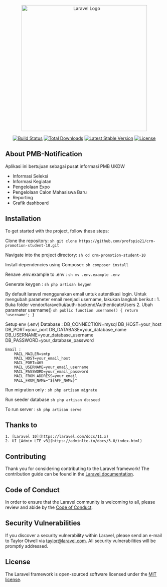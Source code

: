 <p align="center"><a href="https://laravel.com" target="_blank"><img src="https://raw.githubusercontent.com/laravel/art/master/logo-lockup/5%20SVG/2%20CMYK/1%20Full%20Color/laravel-logolockup-cmyk-red.svg" width="400" alt="Laravel Logo"></a></p>

<p align="center">
<a href="https://github.com/laravel/framework/actions"><img src="https://github.com/laravel/framework/workflows/tests/badge.svg" alt="Build Status"></a>
<a href="https://packagist.org/packages/laravel/framework"><img src="https://img.shields.io/packagist/dt/laravel/framework" alt="Total Downloads"></a>
<a href="https://packagist.org/packages/laravel/framework"><img src="https://img.shields.io/packagist/v/laravel/framework" alt="Latest Stable Version"></a>
<a href="https://packagist.org/packages/laravel/framework"><img src="https://img.shields.io/packagist/l/laravel/framework" alt="License"></a>
</p>

## About PMB-Notification

Aplikasi ini bertujuan sebagai pusat informasi PMB UKDW

- Informasi Seleksi
- Informasi Kegiatan
- Pengelolaan Expo
- Pengelolaan Calon Mahasiswa Baru
- Reporting
- Grafik dashboard


## Installation

To get started with the project, follow these steps:

Clone the repository:
    ```sh
    git clone https://github.com/profspio21/crm-promotion-student-10.git
    ```

Navigate into the project directory:
    ```sh
    cd crm-promotion-student-10
    ```

Install dependencies using Composer:
    ```sh
    composer install
    ```

Renave .env.example to .env :
    ```sh
    mv .env.example .env
    ```

Generate keygen :
    ```sh
    php artisan keygen
    ```

By default laravel menggunakan email untuk autentikasi login.
Untuk mengubah parameter email menjadi username, lakukan langkah berikut : 
    1.  Buka folder vendor/laravel/ui/auth-backend/AuthenticateUsers
    2.  Ubah parameter username()
        ```sh
        public function username()
        {
            return 'username';
        }
        ```

Setup env (.env)
    Database :
        DB_CONNECTION=mysql
        DB_HOST=your_host
        DB_PORT=your_port
        DB_DATABASE=your_database_name
        DB_USERNAME=your_database_username
        DB_PASSWORD=your_database_password
    
    Email :
        MAIL_MAILER=smtp
        MAIL_HOST=your_email_host
        MAIL_PORT=465
        MAIL_USERNAME=your_email_username
        MAIL_PASSWORD=your_email_password
        MAIL_FROM_ADDRESS=your_email
        MAIL_FROM_NAME="${APP_NAME}"

Run migration only :
    ```sh
    php artisan migrate
    ```

Run seeder database
     ```sh
    php artisan db:seed
    ```

To run server :
    ```sh
    php artisan serve
    ```

## Thanks to
    1. [Laravel 10](https://laravel.com/docs/11.x)
    2. UI [Admin LTE v3](https://adminlte.io/docs/3.0/index.html)
    
## Contributing

Thank you for considering contributing to the Laravel framework! The contribution guide can be found in the [Laravel documentation](https://laravel.com/docs/contributions).

## Code of Conduct

In order to ensure that the Laravel community is welcoming to all, please review and abide by the [Code of Conduct](https://laravel.com/docs/contributions#code-of-conduct).

## Security Vulnerabilities

If you discover a security vulnerability within Laravel, please send an e-mail to Taylor Otwell via [taylor@laravel.com](mailto:taylor@laravel.com). All security vulnerabilities will be promptly addressed.

## License

The Laravel framework is open-sourced software licensed under the [MIT license](https://opensource.org/licenses/MIT).

